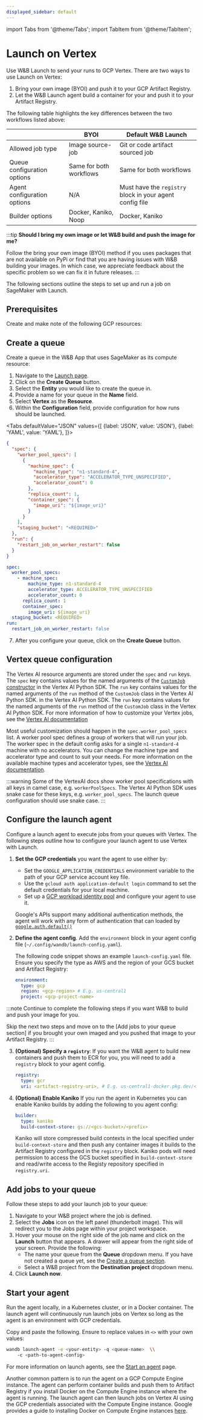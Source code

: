 ```yaml
---
displayed_sidebar: default
---
```


import Tabs from '@theme/Tabs';
import TabItem from '@theme/TabItem';

# Launch on Vertex

Use W&B Launch to send your runs to GCP Vertex. There are two ways to use Launch on Vertex:

1. Bring your own image (BYOI) and push it to your GCP Artifact Registry.
2. Let the W&B Launch agent build a container for your and push it to your Artifact Registry.

The following table highlights the key differences between the two workflows listed above:

|                             | BYOI                    | Default W&B Launch                                       |
| --------------------------- | ----------------------- | -------------------------------------------------------- |
| Allowed job type            | Image source-job        | Git or code artifact sourced job                         |
| Queue configuration options | Same for both workflows | Same for both workflows                                  |
| Agent configuration options | N/A                     | Must have the `registry` block in your agent config file |
| Builder options             | Docker, Kaniko, Noop    | Docker, Kaniko                                           |

:::tip
**Should I bring my own image or let W&B build and push the image for me?**

Follow the bring your own image (BYOI) method if you uses packages that are not available on PyPi or find that you are having issues with W&B building your images.
In which case, we appreciate feedback about the specific problem so we can fix it in future releases.
:::

The following sections outline the steps to set up and run a job on SageMaker with Launch.

## Prerequisites

Create and make note of the following GCP resources:

<!-- TODO: Add links to GCP docs -->

## Create a queue

Create a queue in the W&B App that uses SageMaker as its compute resource:

1. Navigate to the [Launch page](https://wandb.ai/launch).
2. Click on the **Create Queue** button.
3. Select the **Entity** you would like to create the queue in.
4. Provide a name for your queue in the **Name** field.
5. Select **Vertex** as the **Resource**.
6. Within the **Configuration** field, provide configuration for how runs should be launched.

<!-- TODO: Decide on and put in default configs + docs on what they mean -->

<Tabs
defaultValue="JSON"
values={[
{label: 'JSON', value: 'JSON'},
{label: 'YAML', value: 'YAML'},
]}>
<TabItem value="JSON">

```json
{
  "spec": {
    "worker_pool_specs": [
      {
        "machine_spec": {
          "machine_type": "n1-standard-4",
          "accelerator_type": "ACCELERATOR_TYPE_UNSPECIFIED",
          "accelerator_count": 0
        },
        "replica_count": 1,
        "container_spec": {
          "image_uri": "${image_uri}"
        }
      }
    ],
    "staging_bucket": "<REQUIRED>"
  },
  "run": {
    "restart_job_on_worker_restart": false
  }
}
```

  </TabItem>
  <TabItem value="YAML">

```yaml
spec:
  worker_pool_specs:
    - machine_spec:
        machine_type: n1-standard-4
        accelerator_type: ACCELERATOR_TYPE_UNSPECIFIED
        accelerator_count: 0
      replica_count: 1
      container_spec:
        image_uri: ${image_uri}
  staging_bucket: <REQUIRED>
run:
  restart_job_on_worker_restart: false
```

  </TabItem>
</Tabs>

7. After you configure your queue, click on the **Create Queue** button.

## Vertex queue configuration

The Vertex AI resource arguments are stored under the `spec` and `run` keys.
The `spec` key contains values for the named arguments of the [`CustomJob` constructor](https://cloud.google.com/ai-platform/training/docs/reference/rest/v1beta1/projects.locations.customJobs#CustomJob.FIELDS.spec) in the Vertex AI Python SDK. The `run` key contains values for the named arguments of the `run` method of the `CustomJob` class in the Vertex AI Python SDK.
in the Vertex AI Python SDK. The `run` key contains values for the named arguments of
the `run` method of the `CustomJob` class in the Vertex AI Python SDK. For more
information of how to customize your Vertex jobs, see the [Vertex AI documentation](https://cloud.google.com/python/docs/reference/aiplatform/latest/google.cloud.aiplatform.CustomJob#google_cloud_aiplatform_CustomJob)

Most useful customization should happen in the `spec.worker_pool_specs` list.
A worker pool spec defines a group of workers that will run your job. The worker
spec in the default config asks for a single `n1-standard-4` machine with no
accelerators. You can change the machine type and accelerator type and count
to suit your needs. For more information on the available machine types and
accelerator types, see the [Vertex AI documentation](https://cloud.google.com/vertex-ai/docs/reference/rest/v1/MachineSpec).

:::warning
Some of the VertexAI docs show worker pool specifications with all keys in
camel case, e.g. `workerPoolSpecs`. The Vertex AI Python SDK uses snake case
for these keys, e.g. `worker_pool_specs`. The launch queue configuration
should use snake case.
:::

## Configure the launch agent

Configure a launch agent to execute jobs from your queues with Vertex. The following steps outline how to configure your launch agent to use Vertex with Launch.

1. **Set the GCP credentials** you want the agent to use either by:

   - Set the `GOOGLE_APPLICATION_CREDENTIALS` environment variable to the path of your GCP service account key file.
   - Use the `gcloud auth application-default login` command to set the default credentials for your local machine.
   - Set up a [GCP workload identity pool](https://cloud.google.com/kubernetes-engine/docs/how-to/workload-identity) and configure your agent to use it.

   Google's APIs support many additional authentication methods, the agent will work with any
   form of authentication that can loaded by [`google.auth.default()`](https://google-auth.readthedocs.io/en/latest/reference/google.auth.html#google.auth.default)

2. **Define the agent config**. Add the `environment` block in your agent config file (`~/.config/wandb/launch-config.yaml`).

   The following code snippet shows an example `launch-config.yaml` file. Ensure you specify the type as AWS and the region of your GCS bucket and Artifact Registry:

   ```yaml title="~/.config/wandb/launch-config.yaml"
   environment:
     type: gcp
     region: <gcp-region> # E.g. us-central1
     project: <gcp-project-name>
   ```

:::note
Continue to complete the following steps if you want W&B to build and push your image for you.

Skip the next two steps and move on to the [Add jobs to your queue section] if you brought your own imaged and you pushed that image to your Artifact Registry.
:::

3. **(Optional) Specify a `registry`**: If you want the W&B agent to build new containers and push them to ECR for you, you will need to add a `registry` block to your agent config.

   ```yaml title="~/.config/wandb/launch-config.yaml"
   registry:
     type: gcr
     uri: <artifact-registry-uri>, # E.g. us-central1-docker.pkg.dev/<gcp-project-name>/<artifact-registry-name>/<image-name>
   ```

4. **(Optional) Enable Kaniko**
   If you run the agent in Kubernetes you can enable Kaniko builds by adding the following to you agent config:

   ```yaml title="~/.config/wandb/launch-config.yaml"
   builder:
     type: kaniko
     build-context-store: gs://<gcs-bucket>/<prefix>
   ```

   Kaniko will store compressed build contexts in the local specified under `build-context-store` and then push any container images it builds to the Artifact Registry configured in the `registry` block. Kaniko pods will need permission to access the GCS bucket specified in `build-context-store` and read/write access to the Registy repository specified in `registry.uri`.

## Add jobs to your queue

Follow these steps to add your launch job to your queue:

1. Navigate to your W&B project where the job is defined.
2. Select the **Jobs** icon on the left panel (thunderbolt image). This will redirect you to the Jobs page within your project workspace.
3. Hover your mouse on the right side of the job name and click on the **Launch** button that appears. A drawer will appear from the right side of your screen. Provide the following:
   - The name your queue from the **Queue** dropdown menu. If you have not created a queue yet, see the [Create a queue section](#1-create-a-queue).
   - Select a W&B project from the **Destination project** dropdown menu.
4. Click **Launch now**.

## Start your agent

Run the agent locally, in a Kubernetes cluster, or in a Docker container. The launch agent will continuously run launch jobs on Vertex so long as the agent is an environment with GCP credentials.

Copy and paste the following. Ensure to replace values in `<>` with your own values:

```bash
wandb launch-agent -e <your-entity> -q <queue-name>  \\
    -c <path-to-agent-config>
```

For more information on launch agents, see the [Start an agent](./run-agent.md) page.

Another common pattern is to run the agent on a GCP Compute Engine instance. The agent can perform container builds and push them to Artifact Registry if you install Docker on the Compute Engine instance where the agent is running. The launch agent can then launch jobs on Vertex AI using the GCP credentials associated with the Compute Engine instance. Google provides a guide to installing Docker on Compute Engine instances [here](https://cloud.google.com/compute/docs/containers/deploying-containers#installing_docker_on_a_compute_engine_instance).
